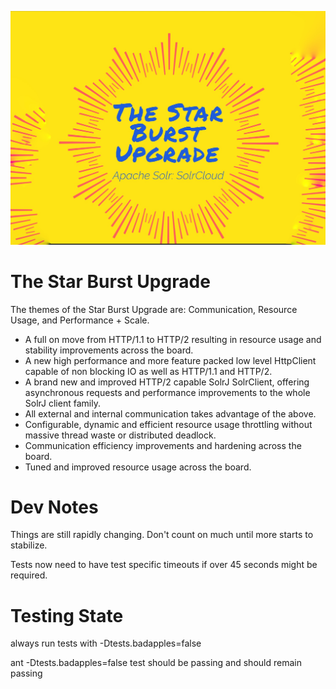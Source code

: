 <!--
    Licensed to the Apache Software Foundation (ASF) under one or more
    contributor license agreements.  See the NOTICE file distributed with
    this work for additional information regarding copyright ownership.
    The ASF licenses this file to You under the Apache License, Version 2.0
    the "License"); you may not use this file except in compliance with
    the License.  You may obtain a copy of the License at

        http://www.apache.org/licenses/LICENSE-2.0

    Unless required by applicable law or agreed to in writing, software
    distributed under the License is distributed on an "AS IS" BASIS,
    WITHOUT WARRANTIES OR CONDITIONS OF ANY KIND, either express or implied.
    See the License for the specific language governing permissions and
    limitations under the License.
 -->
![Star Burst](/starburst.jpeg) 

# The Star Burst Upgrade

The themes of the Star Burst Upgrade are: Communication, Resource Usage, and Performance + Scale.

- A full on move from HTTP/1.1 to HTTP/2 resulting in resource usage and stability improvements across the board.
- A new high performance and more feature packed low level HttpClient capable of non blocking IO as well as HTTP/1.1 and HTTP/2.
- A brand new and improved HTTP/2 capable SolrJ SolrClient, offering asynchronous requests and performance improvements to the whole SolrJ client family.
- All external and internal communication takes advantage of the above.
- Configurable, dynamic and efficient resource usage throttling without massive thread waste or distributed deadlock. 
- Communication efficiency improvements and hardening across the board.
- Tuned and improved resource usage across the board.


# Dev Notes

Things are still rapidly changing. Don't count on much until more starts to stabilize.

Tests now need to have test specific timeouts if over 45 seconds might be required.

# Testing State

always run tests with -Dtests.badapples=false

ant -Dtests.badapples=false test should be passing and should remain passing

